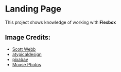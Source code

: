 # Landing Page
This project shows knowledge of working with **Flexbox**

## Image Credits:
  - [Scott Webb](https://www.pexels.com/ru-ru/@scottwebb/)
  - [atypicaldesign](https://www.pexels.com/ru-ru/@atypicaldesign/)
  - [pixabay](https://www.pexels.com/ru-ru/@pixabay/)
  - [Moose Photos](https://www.pexels.com/ru-ru/@moose-photos-170195/)